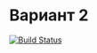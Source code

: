 # Вариант 2

[![Build Status](https://travis-ci.org/rushbush54/deposit-calc.svg?branch=master)](https://travis-ci.org/rushbush54/deposit-calc)
